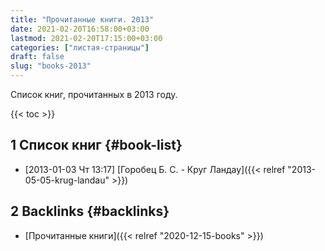 ```yaml
---
title: "Прочитанные книги. 2013"
date: 2021-02-20T16:58:00+03:00
lastmod: 2021-02-20T17:15:00+03:00
categories: ["листая-страницы"]
draft: false
slug: "books-2013"
---
```


Список книг, прочитанных в 2013 году.

<!--more-->

{{< toc >}}


## <span class="section-num">1</span> Список книг {#book-list}

-   <span class="timestamp-wrapper"><span class="timestamp">[2013-01-03 Чт 13:17] </span></span> [Горобец Б. С. - Круг Ландау]({{< relref "2013-05-05-krug-landau" >}})


## <span class="section-num">2</span> Backlinks {#backlinks}

-   [Прочитанные книги]({{< relref "2020-12-15-books" >}})

